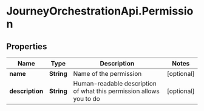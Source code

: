 # JourneyOrchestrationApi.Permission

## Properties

Name | Type | Description | Notes
------------ | ------------- | ------------- | -------------
**name** | **String** | Name of the permission | [optional] 
**description** | **String** | Human-readable description of what this permission allows you to do | [optional] 


